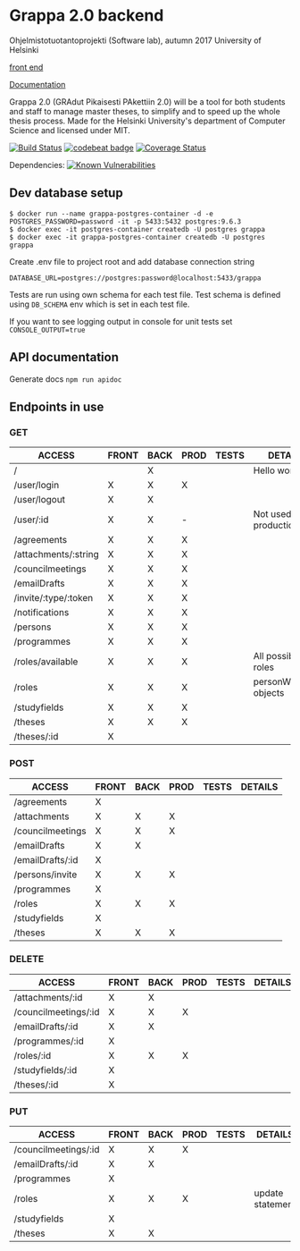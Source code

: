 # Grappa 2.0 backend

Ohjelmistotuotantoprojekti (Software lab), autumn 2017
University of Helsinki

[front end](https://github.com/UniversityOfHelsinkiCS/front-grappa2)

[Documentation](https://drive.google.com/drive/folders/0B5AboURQNTdya2xJcC0zVmVDM1E)

Grappa 2.0 (GRAdut Pikaisesti PAkettiin 2.0) will be a tool for both students and staff to manage master theses, to simplify and to speed up the whole thesis process. Made for the Helsinki University's department of Computer Science and licensed under MIT.

[![Build Status](https://travis-ci.org/UniversityOfHelsinkiCS/back-grappa2.svg?branch=master)](https://travis-ci.org/UniversityOfHelsinkiCS/back-grappa2)
[![codebeat badge](https://codebeat.co/badges/92abe60c-5b7d-4bf4-9465-f78099108342)](https://codebeat.co/projects/github-com-universityofhelsinkics-back-grappa2-master)
[![Coverage Status](https://coveralls.io/repos/github/UniversityOfHelsinkiCS/back-grappa2/badge.svg?branch=master)](https://coveralls.io/github/UniversityOfHelsinkiCS/back-grappa2?branch=master)

Dependencies: [![Known Vulnerabilities](https://snyk.io/test/github/UniversityOfHelsinkiCS/back-grappa2/badge.svg)](https://snyk.io/test/github/UniversityOfHelsinkiCS/back-grappa2)

## Dev database setup

```
$ docker run --name grappa-postgres-container -d -e POSTGRES_PASSWORD=password -it -p 5433:5432 postgres:9.6.3
$ docker exec -it postgres-container createdb -U postgres grappa
$ docker exec -it grappa-postgres-container createdb -U postgres grappa
```

Create .env file to project root and add database connection string
```
DATABASE_URL=postgres://postgres:password@localhost:5433/grappa
```

Tests are run using own schema for each test file. Test schema is defined using
`DB_SCHEMA` env which is set in each test file.

If you want to see logging output in console for unit tests set `CONSOLE_OUTPUT=true`

## API documentation
Generate docs `npm run apidoc`

## Endpoints in use

### GET

| ACCESS               | FRONT | BACK | PROD | TESTS | DETAILS                |
|----------------------|-------|------|------|-------|------------------------|
| /                    |       | X    |      |       | Hello world            |
| /user/login          | X     | X    | X    |       |                        |
| /user/logout         | X     | X    |      |       |                        |
| /user/:id            | X     | X    | -    |       | Not used in production |
| /agreements          | X     | X    | X    |       |                        |
| /attachments/:string | X     | X    | X    |       |                        |
| /councilmeetings     | X     | X    | X    |       |                        |
| /emailDrafts         | X     | X    | X    |       |                        |
| /invite/:type/:token | X     | X    | X    |       |                        |
| /notifications       | X     | X    | X    |       |                        |
| /persons             | X     | X    | X    |       |                        |
| /programmes          | X     | X    | X    |       |                        |
| /roles/available     | X     | X    | X    |       | All possible roles     |
| /roles               | X     | X    | X    |       | personWithRole objects |
| /studyfields         | X     | X    | X    |       |                        |
| /theses              | X     | X    | X    |       |                        |
| /theses/:id          | X     |      |      |       |                        |

### POST

| ACCESS            | FRONT | BACK | PROD | TESTS | DETAILS |
|-------------------|-------|------|------|-------|---------|
| /agreements       | X     |      |      |       |         |
| /attachments      | X     | X    | X    |       |         |
| /councilmeetings  | X     | X    | X    |       |         |
| /emailDrafts      | X     | X    |      |       |         |
| /emailDrafts/:id  | X     |      |      |       |         |
| /persons/invite   | X     | X    | X    |       |         |
| /programmes       | X     |      |      |       |         |
| /roles            | X     | X    | X    |       |         |
| /studyfields      | X     |      |      |       |         |
| /theses           | X     | X    | X    |       |         |

### DELETE

| ACCESS               | FRONT | BACK | PROD | TESTS | DETAILS |
|----------------------|-------|------|------|-------|---------|
| /attachments/:id     | X     | X    |      |       |         |
| /councilmeetings/:id | X     | X    | X    |       |         |
| /emailDrafts/:id     | X     | X    |      |       |         |
| /programmes/:id      | X     |      |      |       |         |
| /roles/:id           | X     | X    | X    |       |         |
| /studyfields/:id     | X     |      |      |       |         |
| /theses/:id          | X     |      |      |       |         |


### PUT

| ACCESS               | FRONT | BACK | PROD | TESTS | DETAILS          |
|----------------------|-------|------|------|-------|------------------|
| /councilmeetings/:id | X     | X    | X    |       |                  |
| /emailDrafts/:id     | X     | X    |      |       |                  |
| /programmes          | X     |      |      |       |                  |
| /roles               | X     | X    | X    |       | update statement |
| /studyfields         | X     |      |      |       |                  |
| /theses              | X     | X    |      |       |                  |
